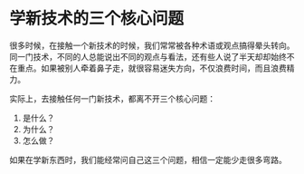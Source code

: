 # 学新技术的三个核心问题

很多时候，在接触一个新技术的时候，我们常常被各种术语或观点搞得晕头转向。同一门技术，不同的人总能说出不同的观点与看法，还有些人说了半天却却始终不在重点。如果被别人牵着鼻子走，就很容易迷失方向，不仅浪费时间，而且浪费精力。

实际上，去接触任何一门新技术，都离不开三个核心问题：
1. 是什么？
2. 为什么？
3. 怎么做？

如果在学新东西时，我们能经常问自己这三个问题，相信一定能少走很多弯路。

